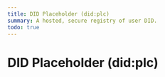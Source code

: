 ```yaml
---
title: DID Placeholder (did:plc)
summary: A hosted, secure registry of user DID.
todo: true
---
```


# DID Placeholder (did:plc)
